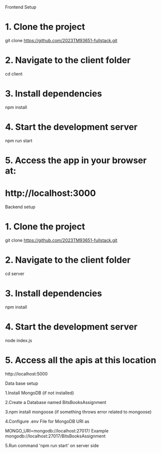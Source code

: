 Frontend Setup

# 1. Clone the project
git clone https://github.com/2023TM93651-fullstack.git

# 2. Navigate to the client folder
cd client

# 3. Install dependencies
npm install

# 4. Start the development server
npm run start

# 5. Access the app in your browser at:
# http://localhost:3000


Backend setup 

# 1. Clone the project
git clone https://github.com/2023TM93651-fullstack.git

# 2. Navigate to the client folder
cd server

# 3. Install dependencies
npm install

# 4. Start the development server
node index.js

# 5. Access all the apis at this location
http://localhost:5000


Data base setup 

1.Install MongoDB (if not installed)

2.Create a Database named BitsBooksAssignment

3.npm install mongoose (if something throws error related to mongoose)

4.Configure .env File for MongoDB URI as 

MONGO_URI=mongodb://localhost:27017/<your-database-name>
Example mongodb://localhost:27017/BitsBooksAssignment

5.Run command 'npm run start' on server side








